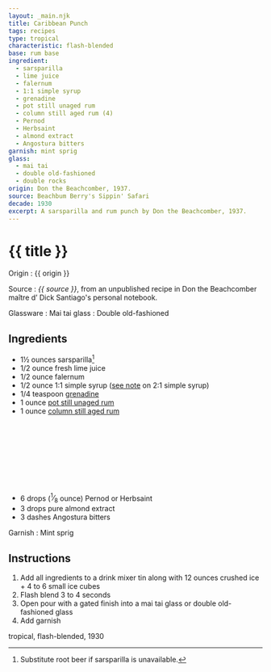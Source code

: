 ```yaml
---
layout: _main.njk
title: Caribbean Punch
tags: recipes
type: tropical
characteristic: flash-blended
base: rum base
ingredient:
  - sarsparilla
  - lime juice
  - falernum
  - 1:1 simple syrup
  - grenadine
  - pot still unaged rum
  - column still aged rum (4)
  - Pernod
  - Herbsaint
  - almond extract
  - Angostura bitters
garnish: mint sprig
glass:
  - mai tai
  - double old-fashioned
  - double rocks
origin: Don the Beachcomber, 1937.
source: Beachbum Berry's Sippin' Safari
decade: 1930
excerpt: A sarsparilla and rum punch by Don the Beachcomber, 1937.
---
```

<!-- markdownlint-disable MD025 -->
# {{ title }}
<!-- markdownlint-enable MD025 -->

Origin
  : {{ origin }}

Source
  : <cite><span data-pagefind-filter="Source">{{ source }}</span></cite>, from an unpublished recipe in Don the Beachcomber <span lang="fr">maître d’</span> Dick Santiago's personal notebook.

Glassware
  : <span data-pagefind-filter="Glassware">Mai tai glass</span>
  : <span data-pagefind-filter="Glassware">Double old-fashioned</span>

## Ingredients

* 1&frac12; ounces sarsparilla[^1]
* 1/2 ounce fresh lime juice
* 1/2 ounce falernum
* 1/2 ounce 1:1 simple syrup ([see note](/mixes/2-1-simple-syrup/#fn:1) on 2:1 simple syrup)
* 1/4 teaspoon [grenadine](/src/mixes/grenadine/)
* 1 ounce [pot still unaged rum](/src/rums/02-rum-pot-still-aged/)
* 1 ounce [column still aged rum](/rums/08-rum-column-still-aged/)<icon-l space="1em" label="(4)" class="bigger"><span class="with-icon"><svg class="icon"><use href="/assets/images/icons/circle-4.svg#circle-4"></use></svg></span></icon-l>
* 6 drops (<span class="frac"><sup>1</sup>&frasl;<sub>8</sub></span> ounce) Pernod or Herbsaint
* 3 drops pure almond extract
* 3 dashes Angostura bitters

[^1]: Substitute root beer if sarsparilla is unavailable.

Garnish
  : <span data-pagefind-filter="Garnish">Mint sprig</span>

## Instructions

1. Add all ingredients to a drink mixer tin along with 12 ounces crushed ice + 4 to 6 small ice cubes
2. Flash blend 3 to 4 seconds
3. Open pour with a gated finish into a mai tai glass or double old-fashioned glass
4. Add garnish

<div
  data-cat[0]="Drink"
  data-type[0]="Tropical"
  data-char[0]="Flash-blended"
  data-origin[0]="Don the Beachcomber"
  data-origin[1]="Donn Beach"
  data-origin[2]="Ernest Raymond Gantt"
  data-base[0]="Rum/Cane spirits"
  data-ingredient[0]="Sarsparilla"
  data-ingredient[1]="Lime juice"
  data-ingredient[2]="Falernum"
  data-ingredient[3]="1:1 simple syrup"
  data-ingredient[4]="Grenadine"
  data-ingredient[5]="Pot still aged rum"
  data-ingredient[6]="Column still aged rum [4]"
  data-ingredient[7]="Pernod"
  data-ingredient[8]="Herbsaint"
  data-ingredient[9]="Pastis"
  data-ingredient[10]="Almond extract"
  data-ingredient[11]="Angostura bitters"
  data-ingredient[12]="Root beer"
  data-glass[0]="Double rocks"
  data-decade[0]="1930"
  data-pagefind-filter="
    Category[data-cat[0]],
    Type[data-type[0]],
    Characteristic[data-char[0]],
    Origin[data-origin[0]],
    Origin[data-origin[1]],
    Origin[data-origin[2]],
    Base[data-base[0]],
    Ingredient[data-ingredient[0]],
    Ingredient[data-ingredient[1]],
    Ingredient[data-ingredient[2]],
    Ingredient[data-ingredient[3]],
    Ingredient[data-ingredient[4]],
    Ingredient[data-ingredient[5]],
    Ingredient[data-ingredient[6]],
    Ingredient[data-ingredient[7]],
    Ingredient[data-ingredient[8]],
    Ingredient[data-ingredient[9]],
    Ingredient[data-ingredient[10]],
    Ingredient[data-ingredient[11]],
    Ingredient[data-ingredient[12]],
    Glassware[data-glass[0]],
    Decade[data-decade[0]]
  "
>
</div>

<div class="keywords" aria-hidden>tropical, flash-blended, 1930</div>
